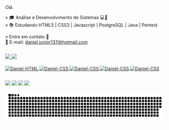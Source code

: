 Olá.

» 🎓 Análise e Desenvolvimento de Sistemas 💻🖤<br>
» 📚 Estudando HTML5 | CSS3 | Javascript | PostgreSQL | Java | Pentest

» Entre em contato 📌 <br>
 📩 E-mail: daniel.junior137@hotmail.com
 
 ##
 
<div>
  <a href="https://github.com/danieljrs">
  <img height="140em" src="https://github-readme-stats.vercel.app/api?username=danieljrs&show_icons=true&theme=react&include_all_commits=true&count_private=true"/> 
  <img height="140em" src="https://github-readme-stats.vercel.app/api/top-langs/?username=danieljrs&layout=compact&langs_count=7&theme=react"/>
</div>
<div style="display: inline_block"><br>
  <img align="center" alt="Daniel-HTML" height="40" width="40" src="https://cdn-icons-png.flaticon.com/128/2786/2786969.png">
  <img align="center" alt="Daniel-CSS" height="40" width="40" src="https://cdn-icons-png.flaticon.com/128/2786/2786979.png">
    <img align="center" alt="Daniel-CSS" height="40" width="40" src="https://cdn-icons-png.flaticon.com/128/3097/3097978.png">
    <img align="center" alt="Daniel-CSS" height="40" width="40" src="https://cdn-icons-png.flaticon.com/128/5047/5047135.png">
     <img align="center" alt="Daniel-CSS" height="40" width="40" src="https://cdn-icons-png.flaticon.com/128/2535/2535553.png">
</div>
  
##
  
<div>
    <a href="https://api.whatsapp.com/send?phone=5544984350071" target="_blank"><img src="https://img.shields.io/badge/WhatsApp-25D366?style=for-the-badge&logo=whatsapp&logoColor=white" target="_blank"></a>
  <a href="https://instagram.com/danjrs_" target="_blank"><img src="https://img.shields.io/badge/-Instagram-%23E4405F?style=for-the-badge&logo=instagram&logoColor=white" target="_blank"></a>
 	<a href="https://www.facebook.com/d4niel.jr/" target="_blank"><img src="https://img.shields.io/badge/Facebook-1877F2?style=for-the-badge&logo=facebook&logoColor=white" target="_blank"></a>
  <a href="https://www.linkedin.com/in/daniel-junior-990944200/" target="_blank"><img src="https://img.shields.io/badge/LinkedIn-0077B5?style=for-the-badge&logo=linkedin&logoColor=white" target="_blank"></a> 
</div>
 
 ![Snake animation](https://github.com/danieljrs/danieljrs/blob/output/github-contribution-grid-snake.svg)
